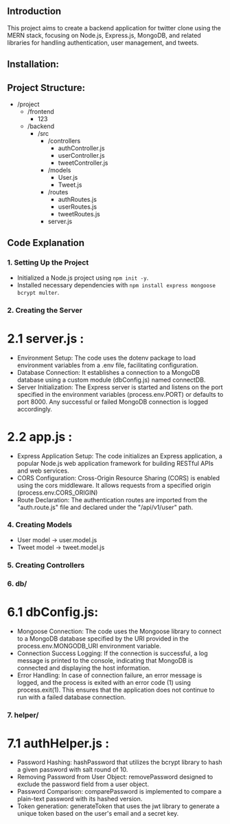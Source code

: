 ## Introduction

This project aims to create a backend application for twitter clone using the MERN stack, focusing on Node.js, Express.js, MongoDB, and related libraries for handling authentication, user management, and tweets.

## Installation:

## Project Structure:

- /project
  - /frontend
    - 123
  - /backend
    - /src
      - /controllers
        - authController.js
        - userController.js
        - tweetController.js
      - /models
        - User.js
        - Tweet.js
      - /routes
        - authRoutes.js
        - userRoutes.js
        - tweetRoutes.js
      - server.js

## Code Explanation

### 1. Setting Up the Project

- Initialized a Node.js project using `npm init -y`.
- Installed necessary dependencies with `npm install express mongoose bcrypt multer`.

### 2. Creating the Server

# 2.1 server.js :

- Environment Setup:
  The code uses the dotenv package to load environment variables from a .env file, facilitating configuration.
- Database Connection:
  It establishes a connection to a MongoDB database using a custom module (dbConfig.js) named connectDB.
- Server Initialization:
  The Express server is started and listens on the port specified in the environment variables (process.env.PORT) or defaults to port 8000. Any successful or failed MongoDB connection is logged accordingly.

# 2.2 app.js :

- Express Application Setup:
  The code initializes an Express application, a popular Node.js web application framework for building RESTful APIs and web services.
- CORS Configuration:
  Cross-Origin Resource Sharing (CORS) is enabled using the cors middleware.
  It allows requests from a specified origin (process.env.CORS_ORIGIN)
- Route Declaration:
  The authentication routes are imported from the "auth.route.js" file and declared under the "/api/v1/user" path.

### 4. Creating Models

- User model -> user.model.js
- Tweet model -> tweet.model.js

### 5. Creating Controllers

### 6. db/

# 6.1 dbConfig.js:

- Mongoose Connection:
  The code uses the Mongoose library to connect to a MongoDB database specified by the URI provided in the process.env.MONGODB_URI environment variable.
- Connection Success Logging:
  If the connection is successful, a log message is printed to the console, indicating that MongoDB is connected and displaying the host information.
- Error Handling:
  In case of connection failure, an error message is logged, and the process is exited with an error code (1) using process.exit(1). This ensures that the application does not continue to run with a failed database connection.

### 7. helper/

# 7.1 authHelper.js :

- Password Hashing:
  hashPassword that utilizes the bcrypt library to hash a given password with salt round of 10.
- Removing Password from User Object:
  removePassword designed to exclude the password field from a user object.
- Password Comparison:
  comparePassword is implemented to compare a plain-text password with its hashed version.
- Token generation:
  generateToken that uses the jwt library to generate a unique token based on the user's email and a secret key.
